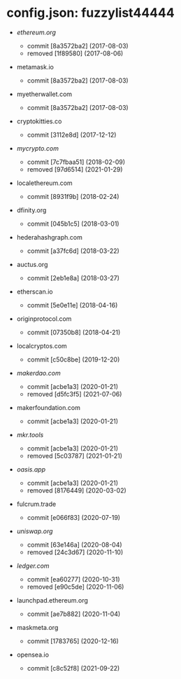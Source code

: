 # config.json: fuzzylist44444

- *ethereum.org*
  - commit [8a3572ba2] (2017-08-03)
  - removed [1f89580] (2017-08-06)

- metamask.io
  - commit [8a3572ba2] (2017-08-03)

- myetherwallet.com
  - commit [8a3572ba2] (2017-08-03)

- cryptokitties.co
  - commit [3112e8d] (2017-12-12)

- *mycrypto.com*
  - commit [7c7fbaa51] (2018-02-09)
  - removed [97d6514] (2021-01-29)

- localethereum.com
  - commit [8931f9b] (2018-02-24)

- dfinity.org
  - commit [045b1c5] (2018-03-01)

- hederahashgraph.com
  - commit [a37fc6d] (2018-03-22)

- auctus.org
  - commit [2eb1e8a] (2018-03-27)

- etherscan.io
  - commit [5e0e11e] (2018-04-16)

- originprotocol.com
  - commit [07350b8] (2018-04-21)

- localcryptos.com
  - commit [c50c8be] (2019-12-20)

- *makerdao.com*
  - commit [acbe1a3] (2020-01-21)
  - removed [d5fc3f5] (2021-07-06)

- makerfoundation.com
  - commit [acbe1a3] (2020-01-21)

- *mkr.tools*
  - commit [acbe1a3] (2020-01-21)
  - removed [5c03787] (2021-01-21)

- *oasis.app*
  - commit [acbe1a3] (2020-01-21)
  - removed [8176449] (2020-03-02)

- fulcrum.trade
  - commit [e066f83] (2020-07-19)

- *uniswap.org*
  - commit [63e146a] (2020-08-04)
  - removed [24c3d67] (2020-11-10)

- *ledger.com*
  - commit [ea60277] (2020-10-31)
  - removed [e90c5de] (2020-11-06)

- launchpad.ethereum.org
  - commit [ae7b882] (2020-11-04)

- maskmeta.org
  - commit [1783765] (2020-12-16)

- opensea.io
  - commit [c8c52f8] (2021-09-22)
